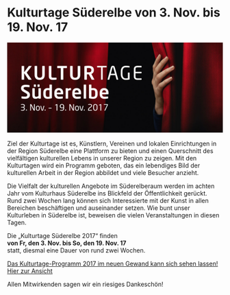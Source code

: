 # Kulturtage Süderelbe von 3. Nov. bis 19. Nov. 17

![](/img/kulturtage-suederelbe-2017-visual-Internet.jpg)

Ziel der Kulturtage ist es,  Künstlern, Vereinen und lokalen Einrichtungen in der Region Süderelbe
eine Plattform zu bieten und  einen Querschnitt des vielfältigen kulturellen Lebens in unserer Region zu zeigen.
Mit den Kulturtagen  wird ein Programm geboten, das ein lebendiges Bild der kulturellen Arbeit in der Region 
abbildet und viele Besucher anzieht.
 
Die Vielfalt der kulturellen Angebote im Süderelberaum werden im achten Jahr vom Kulturhaus Süderelbe ins
Blickfeld der Öffentlichkeit gerückt. Rund zwei Wochen lang können sich Interessierte mit der Kunst in allen
Bereichen beschäftigen und auseinander setzen. Wie bunt unser Kulturleben in Süderelbe ist, beweisen die vielen 
Veranstaltungen in diesen Tagen. 

Die „Kulturtage Süderelbe 2017“ finden  
**von Fr, den 3. Nov. bis So, den 19. Nov. 17**  
statt, diesmal eine Dauer von rund zwei Wochen.

[Das Kulturtage-Programm 2017 im neuen Gewand kann sich sehen lassen! Hier zur 
Ansicht](/downloads/KT-Heft-52-Seiten-rdz.pdf)

Allen Mitwirkenden sagen wir ein riesiges Dankeschön!


